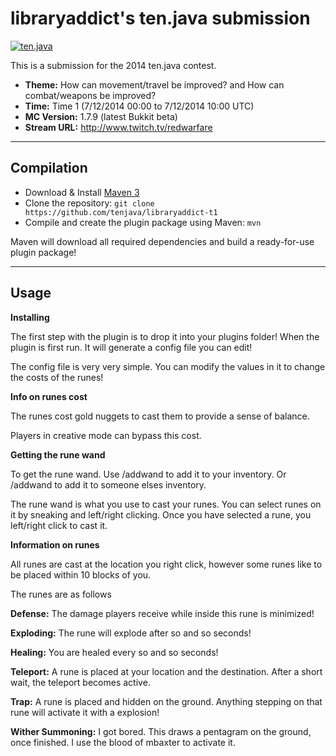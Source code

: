 libraryaddict's ten.java submission
==============================

[![ten.java](https://cdn.mediacru.sh/hu4CJqRD7AiB.svg)](https://tenjava.com/)

This is a submission for the 2014 ten.java contest.

- __Theme:__ How can movement/travel be improved? and How can combat/weapons be improved?
- __Time:__ Time 1 (7/12/2014 00:00 to 7/12/2014 10:00 UTC)
- __MC Version:__ 1.7.9 (latest Bukkit beta)
- __Stream URL:__ http://www.twitch.tv/redwarfare

---------------------------------------

Compilation
-----------

- Download & Install [Maven 3](http://maven.apache.org/download.html)
- Clone the repository: `git clone https://github.com/tenjava/libraryaddict-t1`
- Compile and create the plugin package using Maven: `mvn`

Maven will download all required dependencies and build a ready-for-use plugin package!

---------------------------------------

Usage
-----

__Installing__

The first step with the plugin is to drop it into your plugins folder!
When the plugin is first run. It will generate a config file you can edit!

The config file is very very simple. You can modify the values in it to change the costs of the runes!

__Info on runes cost__

The runes cost gold nuggets to cast them to provide a sense of balance.

Players in creative mode can bypass this cost.

__Getting the rune wand__

To get the rune wand. Use /addwand to add it to your inventory.
Or /addwand <Player> to add it to someone elses inventory.

The rune wand is what you use to cast your runes.
You can select runes on it by sneaking and left/right clicking.
Once you have selected a rune, you left/right click to cast it.

__Information on runes__

All runes are cast at the location you right click, however some runes like to be placed within 10 blocks of you.

The runes are as follows

__Defense:__ The damage players receive while inside this rune is minimized!

__Exploding:__ The rune will explode after so and so seconds!

__Healing:__ You are healed every so and so seconds!

__Teleport:__ A rune is placed at your location and the destination. After a short wait, the teleport becomes active.

__Trap:__ A rune is placed and hidden on the ground. Anything stepping on that rune will activate it with a explosion!

__Wither Summoning:__ I got bored. This draws a pentagram on the ground, once finished. I use the blood of mbaxter to activate it.